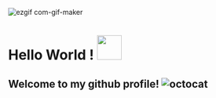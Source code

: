 ![ezgif com-gif-maker](https://user-images.githubusercontent.com/91241827/142215929-09dadbf6-46cd-409b-a237-431191537e0a.gif)


# Hello World ! <img src="https://raw.githubusercontent.com/syedareehaquasar/syedareehaquasar/master/gifs/Hi.gif"  width="50" height="50">


## Welcome to my github profile! ![octocat](https://user-images.githubusercontent.com/91241827/142218646-c023bf7f-23e7-4cac-b1ce-d2febb07a59c.png)
